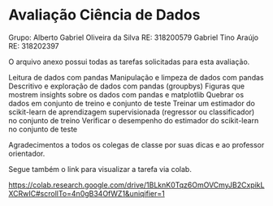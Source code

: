 # Avaliação Ciência de Dados

Grupo: 
Alberto Gabriel Oliveira da Silva RE: 318200579
Gabriel Tino Araújo RE: 318202397

O arquivo anexo possui todas as tarefas solicitadas para esta avaliação.

Leitura de dados com pandas
Manipulação e limpeza de dados com pandas
Descritivo e exploração de dados com pandas (groupbys)
Figuras que mostrem insights sobre os dados com pandas e matplotlib
Quebrar os dados em conjunto de treino e conjunto de teste
Treinar um estimador do scikit-learn de aprendizagem supervisionada (regressor ou classificador) no conjunto de treino
Verificar o desempenho do estimador do scikit-learn no conjunto de teste


Agradecimentos a todos os colegas de classe por suas dicas e ao professor orientador.

Segue também o link para visualizar a tarefa via colab.

https://colab.research.google.com/drive/1BLknK0Tqz6OmOVCmyJB2CxpikLXCRwIC#scrollTo=4n0gB34OfWZ1&uniqifier=1
